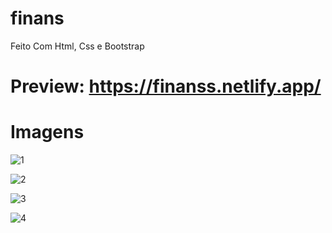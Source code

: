 # finans
Feito Com Html, Css e Bootstrap

# Preview: https://finanss.netlify.app/

# Imagens 

![1](https://user-images.githubusercontent.com/47065330/109694437-90706680-7b69-11eb-8016-01b72392b848.png)


![2](https://user-images.githubusercontent.com/47065330/109694445-923a2a00-7b69-11eb-912e-5c58566e430b.png)


![3](https://user-images.githubusercontent.com/47065330/109694449-936b5700-7b69-11eb-8b88-00d8be0f0c2d.png)


![4](https://user-images.githubusercontent.com/47065330/109694454-95351a80-7b69-11eb-9866-1cbfaaa843ba.png)


